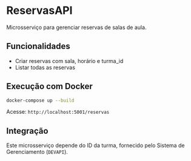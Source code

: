 # ReservasAPI

Microsserviço para gerenciar reservas de salas de aula.

## Funcionalidades
- Criar reservas com sala, horário e turma_id
- Listar todas as reservas

## Execução com Docker
```bash
docker-compose up --build
```

Acesse: `http://localhost:5001/reservas`

## Integração
Este microsserviço depende do ID da turma, fornecido pelo Sistema de Gerenciamento (`DEVAPI`).
